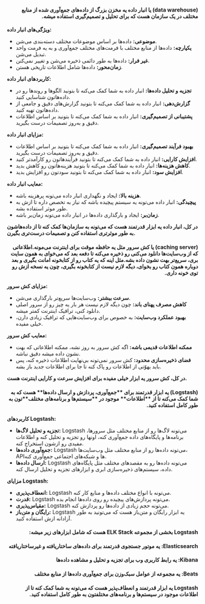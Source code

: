 <h4 dir="rtl">(data warehouse) یا انبار داده یه مخزن بزرگ از داده‌های جمع‌آوری شده از منابع مختلف در یک سازمان هست که برای تحلیل و تصمیم‌گیری استفاده میشه. </h4>

**ویژگی‌های انبار داده:**

* **موضوعی:** داده‌ها بر اساس موضوعات مختلف دسته‌بندی می‌شن.
* **یکپارچه:** داده‌ها از منابع مختلف با فرمت‌های مختلف جمع‌آوری و به یه فرمت واحد تبدیل می‌شن.
* **غیر فرار:** داده‌ها به طور دائمی ذخیره می‌شن و تغییر نمی‌کنن.
* **زمان‌محور:** داده‌ها شامل اطلاعات تاریخی هستن.

**کاربردهای انبار داده:**

* **تجزیه و تحلیل داده‌ها:**  انبار داده به شما کمک می‌کنه تا بتونید الگوها و روندها رو در داده‌هاتون شناسایی کنید.
* **گزارش‌دهی:**  انبار داده به شما کمک می‌کنه تا بتونید گزارش‌های دقیق و جامعی از داده‌هاتون تهیه کنید.
* **پشتیبانی از تصمیم‌گیری:**  انبار داده به شما کمک می‌کنه تا بتونید بر اساس اطلاعات دقیق و به‌روز تصمیمات درست بگیرید.

**مزایای انبار داده:**

* **بهبود فرآیند تصمیم‌گیری:**  انبار داده به شما کمک می‌کنه تا بتونید بر اساس اطلاعات دقیق و به‌روز تصمیمات درست بگیرید.
* **افزایش کارایی:**  انبار داده به شما کمک می‌کنه تا بتونید فرآیندهاتون رو کارآمدتر کنید.
* **کاهش هزینه‌ها:**  انبار داده به شما کمک می‌کنه تا بتونید هزینه‌هاتون رو کاهش بدید.
* **افزایش سود:**  انبار داده به شما کمک می‌کنه تا بتونید سودتون رو افزایش بدید.

**معایب انبار داده:**

* **هزینه بالا:**  ایجاد و نگهداری انبار داده می‌تونه پرهزینه باشه.
* **پیچیدگی:**  انبار داده می‌تونه یه سیستم پیچیده باشه که نیاز به تخصص داره تا ازش به طور موثر استفاده بشه.
* **زمان‌بر:**  ایجاد و بارگذاری داده‌ها در انبار داده می‌تونه زمان‌بر باشه.

**در کل، انبار داده یه ابزار قدرتمند هست که می‌تونه به سازمان‌ها کمک کنه تا از داده‌هاشون به طور موثرتری استفاده کنن و تصمیمات درست‌تری بگیرن.**



<h4 dir="rtl"> (caching server) یا کش سرور مثل یه حافظه موقت برای اینترنت می‌مونه.اطلاعاتی که از وب‌سایت‌ها دانلود می‌کنی رو ذخیره می‌کنه تا دفعه بعد که می‌خوای به همون سایت بری، سریع‌تر بهت نشون داده بشه.مثل اینه که یه کتاب رو از کتابخونه امانت بگیری و بعد دوباره همون کتاب رو بخوای، دیگه لازم نیست از کتابخونه بگیری، چون یه نسخه ازش رو توی خونه داری.</h4>

**مزایای کش سرور:**

* **سرعت بیشتر:**  وب‌سایت‌ها سریع‌تر بارگذاری می‌شن.
* **کاهش مصرف پهنای باند:**  چون دیگه لازم نیست هر بار یه چیز رو از سرور اصلی دانلود کنی، ترافیک اینترنت کمتر میشه.
* **بهبود عملکرد وب‌سایت:**  به خصوص برای وب‌سایت‌هایی که ترافیک زیادی دارن، خیلی مفیده.

**معایب کش سرور:**

* **ممکنه اطلاعات قدیمی باشه:**  اگه کش سرور به روز نشه، ممکنه اطلاعاتی که بهت نشون داده میشه دقیق نباشه.
* **فضای ذخیره‌سازی محدود:**  کش سرور نمی‌تونه بی‌نهایت اطلاعات ذخیره کنه، پس باید یهوّتی از اطلاعات رو پاک کنه تا جا برای اطلاعات جدید باز بشه.

**در کل، کش سرور یه ابزار خیلی مفیده برای افزایش سرعت و کارایی اینترنت هست.**



<h4 dir="rtl"> (Logstash) یه ابزار قدرتمند برای **جمع‌آوری، پردازش و ارسال داده‌ها** هست که به شما کمک می‌کنه تا از **اطلاعات** موجود در **سیستم‌ها و برنامه‌های مختلف**تون به طور کامل استفاده کنید. </h4>

**کاربردهای Logstash:**

* **تجزیه و تحلیل لاگ‌ها:** Logstash می‌تونه لاگ‌ها رو از منابع مختلف مثل سرورها، برنامه‌ها و پایگاه‌های داده جمع‌آوری کنه، اونها رو تجزیه و تحلیل کنه و اطلاعات مفیدی رو ازشون استخراج کنه.
* **جمع‌آوری داده‌ها:**  Logstash می‌تونه داده‌ها رو از منابع مختلف مثل وب‌سایت‌ها، APIها و شبکه‌های اجتماعی جمع‌آوری کنه.
* **ارسال داده‌ها:** Logstash می‌تونه داده‌ها رو به مقصدهای مختلف مثل پایگاه‌های داده، سیستم‌های ذخیره‌سازی ابری و ابزارهای تجزیه و تحلیل ارسال کنه.

**مزایای Logstash:**

* **انعطاف‌پذیری:** Logstash می‌تونه با انواع مختلف داده‌ها و منابع کار کنه.
* **قدرت:** Logstash می‌تونه پردازش‌های پیچیده رو روی داده‌ها انجام بده.
* **مقیاس‌پذیری:** Logstash می‌تونه حجم زیادی از داده‌ها رو پردازش کنه.
* **رایگان و متن‌باز:** Logstash یه ابزار رایگان و متن‌باز هست که می‌تونید به طور آزادانه ازش استفاده کنید.

<h4 dir="rtl">Logstash بخشی از مجموعه ELK Stack هست که شامل ابزارهای زیر میشه:</h4>

<h4 dir="rtl">Elasticsearch: یه موتور جستجوی قدرتمند برای داده‌های ساختاریافته و غیرساختاریافته</h4>
<h4 dir="rtl">Kibana: یه رابط کاربری وب برای تجزیه و تحلیل و مشاهده داده‌ها</h4>
<h4 dir="rtl">Beats: یه مجموعه از عوامل سبک‌وزن برای جمع‌آوری داده‌ها از منابع مختلف</h4>

<h4 dir="rtl">Logstash یه ابزار قدرتمند و انعطاف‌پذیر هست که می‌تونه به شما کمک کنه تا از اطلاعات موجود در سیستم‌ها و برنامه‌های مختلفتون به طور کامل استفاده کنید.</h4>
